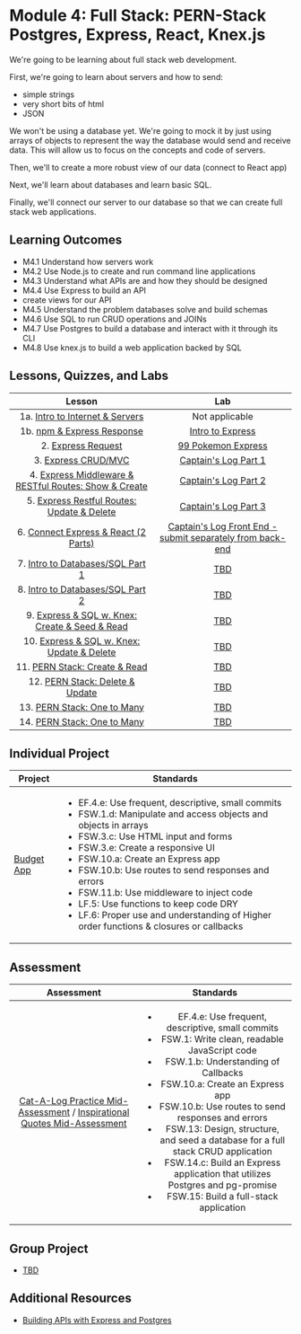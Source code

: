 # Module 4: Full Stack: PERN-Stack Postgres, Express, React, Knex.js

We're going to be learning about full stack web development.

First, we're going to learn about servers and how to send:

- simple strings
- very short bits of html
- JSON

We won't be using a database yet. We're going to mock it by just using arrays of objects to represent the way the database would send and receive data. This will allow us to focus on the concepts and code of servers.

Then, we'll to create a more robust view of our data (connect to React app)

Next, we'll learn about databases and learn basic SQL.

Finally, we'll connect our server to our database so that we can create full stack web applications.

## Learning Outcomes

- M4.1 Understand how servers work
- M4.2 Use Node.js to create and run command line applications
- M4.3 Understand what APIs are and how they should be designed
- M4.4 Use Express to build an API
- create views for our API
- M4.5 Understand the problem databases solve and build schemas
- M4.6 Use SQL to run CRUD operations and JOINs
- M4.7 Use Postgres to build a database and interact with it through its CLI
- M4.8 Use knex.js to build a web application backed by SQL

## Lessons, Quizzes, and Labs

|                                            Lesson                                             |                                                      Lab                                                       |
| :-------------------------------------------------------------------------------------------: | :------------------------------------------------------------------------------------------------------------: |
|         1a. [Intro to Internet & Servers](./intro-to-internet-and-servers/README.md)          |                                                 Not applicable                                                 |
|              1b. [npm & Express Response](./intro-to-express-response/README.md)              |                      [Intro to Express](https://github.com/joinpursuit/intro-to-express)                       |
|                  2. [Express Request](./intro-to-express-request/README.md)                   |                    [99 Pokemon Express](https://github.com/joinpursuit/99-pokemon-express)                     |
|                3. [Express CRUD/MVC](./express-rest-crud-mvc-index/README.md)                 |                      [Captain's Log Part 1](https://github.com/joinpursuit/captains-log)                       |
| 4. [Express Middleware & RESTful Routes: Show & Create](./express-rest-show-create/README.md) |                   [Captain's Log Part 2](https://github.com/joinpursuit/captains-log#part-2)                   |
|     5. [Express Restful Routes: Update & Delete](./express-rest-delete-update/README.md)      |                   [Captain's Log Part 3](https://github.com/joinpursuit/captains-log#part-3)                   |
|           6. [Connect Express & React (2 Parts)](./express-connect-react/README.md)           | [Captain's Log Front End - submit separately from back-end](https://github.com/joinpursuit/captains-log-react) |
|              7. [Intro to Databases/SQL Part 1](./intro-to-sql-part-1/README.md)              |                                     [TBD](https://github.com/joinpursuit/)                                     |
|              8. [Intro to Databases/SQL Part 2](./intro-to-sql-part-2/README.md)              |                                     [TBD](https://github.com/joinpursuit/)                                     |
|     9. [Express & SQL w. Knex: Create & Seed & Read](./express-sql-create-read/README.md)     |                                     [TBD](https://github.com/joinpursuit/)                                     |
|      10. [Express & SQL w. Knex: Update & Delete](./express-sql-delete-update/README.md)      |                                     [TBD](https://github.com/joinpursuit/)                                     |
|                 11. [PERN Stack: Create & Read](./pern-create-read/README.md)                 |                                     [TBD](https://github.com/joinpursuit/)                                     |
|               12. [PERN Stack: Delete & Update](./pern-update-delete/README.md)               |                                     [TBD](https://github.com/joinpursuit/)                                     |
|                13. [PERN Stack: One to Many](./pern-one-to-many-c-r/README.md)                |                                     [TBD](https://github.com/joinpursuit/)                                     |
|                14. [PERN Stack: One to Many](./pern-one-to-many-d-u/README.md)                |                                     [TBD](https://github.com/joinpursuit/)                                     |

## Individual Project

| Project                                                                   | Standards                                                                                                                                                                                                                                                                                                                                                                                                                                                                                                             |
| ------------------------------------------------------------------------- | --------------------------------------------------------------------------------------------------------------------------------------------------------------------------------------------------------------------------------------------------------------------------------------------------------------------------------------------------------------------------------------------------------------------------------------------------------------------------------------------------------------------- |
| [Budget App](https://github.com/joinpursuit/budgeting-app-project-prompt) | <ul><li>EF.4.e: Use frequent, descriptive, small commits</li><li>FSW.1.d: Manipulate and access objects and objects in arrays</li><li>FSW.3.c: Use HTML input and forms</li><li>FSW.3.e: Create a responsive UI</li><li>FSW.10.a: Create an Express app</li><li>FSW.10.b: Use routes to send responses and errors</li><li>FSW.11.b: Use middleware to inject code</li><li>LF.5: Use functions to keep code DRY</li><li>LF.6: Proper use and understanding of Higher order functions & closures or callbacks</li></ul> |

## Assessment

|                                                               Assessment                                                                |                                                                                                                                                                                                                                             Standards                                                                                                                                                                                                                                              |
| :-------------------------------------------------------------------------------------------------------------------------------------: | :------------------------------------------------------------------------------------------------------------------------------------------------------------------------------------------------------------------------------------------------------------------------------------------------------------------------------------------------------------------------------------------------------------------------------------------------------------------------------------------------: |
| [Cat-A-Log Practice Mid-Assessment](https://github.com/joinpursuit/express-cat-a-log-api-assessment) / [Inspirational Quotes Mid-Assessment](https://github.com/joinpursuit/express-quotes-api-assessment/blob/main/README.md) | <ul><li>EF.4.e: Use frequent, descriptive, small commits</li><li>FSW.1: Write clean, readable JavaScript code</li><li>FSW.1.b: Understanding of Callbacks</li><li>FSW.10.a: Create an Express app</li><li>FSW.10.b: Use routes to send responses and errors</li><li>FSW.13: Design, structure, and seed a database for a full stack CRUD application</li><li>FSW.14.c: Build an Express application that utilizes Postgres and pg-promise</li><li>FSW.15: Build a full-stack application</li></ul> |

## Group Project

- [TBD](https://github.com/joinpursuit/)

## Additional Resources

- [Building APIs with Express and Postgres](../node/building_apis_with_express_and_postgres/README.md)
